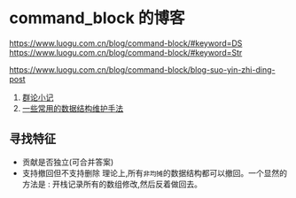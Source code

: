 # command_block 的博客

https://www.luogu.com.cn/blog/command-block/#keyword=DS
https://www.luogu.com.cn/blog/command-block/#keyword=Str

https://www.luogu.com.cn/blog/command-block/blog-suo-yin-zhi-ding-post

1. [群论小记](https://www.luogu.com.cn/blog/command-block/qun-lun-xiao-ji)
2. [一些常用的数据结构维护手法](https://www.luogu.com.cn/blog/command-block/yi-suo-chang-yong-di-shuo-ju-jie-gou-wei-hu-shou-fa)

## 寻找特征

- 贡献是否独立(可合并答案)
- 支持撤回但不支持删除
  理论上,所有`非均摊`的数据结构都可以撤回。一个显然的方法是 : 开栈记录所有的数组修改,然后反着做回去。
